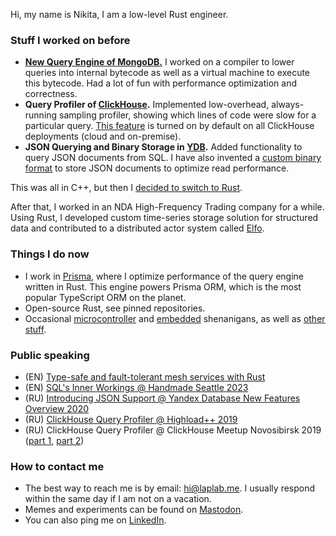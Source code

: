 Hi, my name is Nikita, I am a low-level Rust engineer.

### Stuff I worked on before

- **[New Query Engine of MongoDB.](https://laplab.me/posts/inside-new-query-engine-of-mongodb/)** I worked on a compiler to lower queries into internal bytecode as well as a virtual machine to execute this bytecode. Had a lot of fun with performance optimization and correctness.
- **Query Profiler of [ClickHouse](https://github.com/ClickHouse/ClickHouse).** Implemented low-overhead, always-running sampling profiler, showing which lines of code were slow for a particular query. [This feature](https://clickhouse.com/docs/en/operations/optimizing-performance/sampling-query-profiler) is turned on by default on all ClickHouse deployments (cloud and on-premise).
- **JSON Querying and Binary Storage in [YDB](https://github.com/ydb-platform/ydb).** Added functionality to query JSON documents from SQL. I have also invented a [custom binary format](https://laplab.me/posts/how-binary-json-works-in-ydb/) to store JSON documents to optimize read performance.

This was all in C++, but then I [decided to switch to Rust](https://laplab.me/posts/switching-from-cpp-to-rust/).

After that, I worked in an NDA High-Frequency Trading company for a while. Using Rust, I developed custom time-series storage solution for structured data and contributed to a distributed actor system called [Elfo](https://github.com/elfo-rs/elfo).

### Things I do now

- I work in [Prisma](https://www.prisma.io/), where I optimize performance of the query engine written in Rust. This engine powers Prisma ORM, which is the most popular TypeScript ORM on the planet.
- Open-source Rust, see pinned repositories.
- Occasional [microcontroller](https://laplab.me/posts/family-photos-vs-256-kb-ram/) and [embedded](https://laplab.me/posts/whats-that-touchscreen-in-my-room/) shenanigans, as well as [other stuff](https://laplab.me/posts/).

### Public speaking

- (EN) [Type-safe and fault-tolerant mesh services with Rust](https://laplab.me/posts/rust-nation-uk-2024/)
- (EN) [SQL's Inner Workings @ Handmade Seattle 2023](https://laplab.me/posts/handmade-seattle-2023/)
- (RU) [Introducing JSON Support @ Yandex Database New Features Overview 2020](https://cloud.yandex.ru/ru/events/110)
- (RU) [ClickHouse Query Profiler @ Highload++ 2019](https://highload.ru/moscow/2019/abstracts/5835)
- (RU) ClickHouse Query Profiler @ ClickHouse Meetup Novosibirsk 2019 ([part 1](https://youtu.be/FsBWk-hKG3A?si=UvAKQPv5HcPPyil_), [part 2](https://youtu.be/TC3PFAGgSrg?si=BrG9twRnBbllsElj))

### How to contact me

- The best way to reach me is by email: hi@laplab.me. I usually respond within the same day if I am not on a vacation.
- Memes and experiments can be found on [Mastodon](https://mastodon.social/@laplab).
- You can also ping me on [LinkedIn](https://www.linkedin.com/in/nikitalapkov/).
